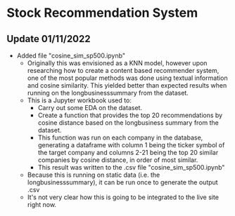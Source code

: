 # Stock Recommendation System

## Update 01/11/2022
- Added file "cosine_sim_sp500.ipynb"
  -  Originally this was envisioned as a KNN model, however upon researching how to create a content based recommender system, one of the most popular methods was done using textual information and cosine similarity. This yielded better than expected results when running on the longbusinesssummary from the dataset. 
  - This is a Jupyter workbook used to:
    - Carry out some EDA on the dataset.
    - Create a function that provides the top 20 recommendations by cosine distance based on the longbusiness summary from the dataset.
    - This function was run on each company in the database, generating a dataframe with column 1 being the ticker symbol of the target company and columns 2-21 being the top 20 similar companies by cosine distance, in order of most similar.  
    - This result was written to the .csv file "cosine_sim_sp500.ipynb"
  - Because this is running on static data (i.e. the longbusinesssummary), it can be run once to generate the output .csv
  - It's not very clear how this is going to be integrated to the live site right now.